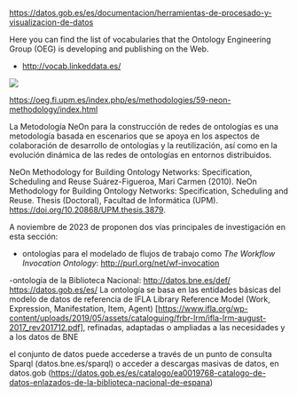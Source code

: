 https://datos.gob.es/es/documentacion/herramientas-de-procesado-y-visualizacion-de-datos

Here you can find the list of vocabularies that the Ontology Engineering Group (OEG) is developing and publishing on the Web.

- http://vocab.linkeddata.es/

![](https://oeg.fi.upm.es/images/stories/logos/poster_oeg.png)

https://oeg.fi.upm.es/index.php/es/methodologies/59-neon-methodology/index.html

La Metodología NeOn para la construcción de redes de ontologías es una metodología basada en escenarios que se apoya en los aspectos de colaboración de desarrollo de ontologías y la reutilización, así como en la evolución dinámica de las redes de ontologías en entornos distribuidos. 

NeOn Methodology for Building Ontology Networks: Specification, Scheduling and Reuse
Suárez-Figueroa, Mari Carmen (2010). NeOn Methodology for Building Ontology Networks: Specification, Scheduling and Reuse. Thesis (Doctoral), Facultad de Informática (UPM). https://doi.org/10.20868/UPM.thesis.3879.


A noviembre de 2023 de proponen dos vías principales de investigación en esta sección:

- ontologías para el modelado de flujos de trabajo como *The Workflow Invocation Ontology*: http://purl.org/net/wf-invocation


-ontología de la Biblioteca Nacional: http://datos.bne.es/def/
https://datos.gob.es/es/
La ontología se basa en las entidades básicas del modelo de datos de referencia de IFLA Library Reference Model (Work, Expression, Manifestation, Item, Agent) [https://www.ifla.org/wp-content/uploads/2019/05/assets/cataloguing/frbr-lrm/ifla-lrm-august-2017_rev201712.pdf], refinadas, adaptadas o ampliadas a las necesidades y a los datos de BNE

 el conjunto de datos puede accederse a través de un punto de consulta Sparql (datos.bne.es/sparql) o acceder a descargas masivas de datos, en datos.gob (https://datos.gob.es/es/catalogo/ea0019768-catalogo-de-datos-enlazados-de-la-biblioteca-nacional-de-espana)